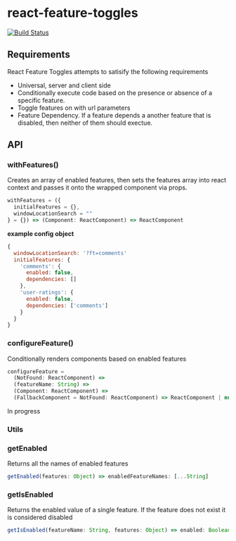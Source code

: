 # react-feature-toggles

[![Build Status](https://travis-ci.com/paralleldrive/react-feature-toggles.svg?token=Ba8H1FN3UT5CqqFhs2AM&branch=master)](https://travis-ci.com/paralleldrive/react-feature-toggles)

## Requirements

React Feature Toggles attempts to satisify the following requirements

* Universal, server and client side
* Conditionally execute code based on the presence or absence of a specific feature. 
* Toggle features on with url parameters
* Feature Dependency. If a feature depends a another feature that is disabled, then neither of them should exectue.

## API

### withFeatures()

Creates an array of enabled features, then sets the features array into react context and passes it onto the wrapped component via props.

```javascript
withFeatures = ({
  initialFeatures = {}, 
  windowLocationSearch = ""
} = {}) => (Component: ReactComponent) => ReactComponent
```


__example config object__

```javascript
{
  windowLocationSearch: '?ft=comments'
  initialFeatures: {
    'comments': {
      enabled: false,
      dependencies: []
    },
    'user-ratings': {
      enabled: false,
      dependencies: ['comments']
    }
  }
}
```

### configureFeature()

Conditionally renders components based on enabled features

```javascript
configureFeature =
  (NotFound: ReactComponent) =>
  (featureName: String) => 
  (Component: ReactComponent) =>
  (FallbackComponent = NotFound: ReactComponent) => ReactComponent | null
```


In progress

### Utils

### getEnabled
Returns all the names of enabled features
```javascript
getEnabled(features: Object) => enabledFeatureNames: [...String]
```

### getIsEnabled
Returns the enabled value of a single feature. If the feature does not exist it is considered disabled
```javascript
getIsEnabled(featureName: String, features: Object) => enabled: Boolean
```
